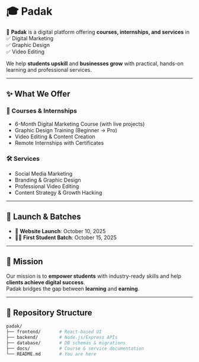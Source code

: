 # 🎓 Padak 

🚀 **Padak** is a digital platform offering **courses, internships, and services** in  
✅ Digital Marketing  
✅ Graphic Design  
✅ Video Editing  

We help **students upskill** and **businesses grow** with practical, hands-on learning and professional services.

---

## ✨ What We Offer

### 🎯 Courses & Internships
- 6-Month Digital Marketing Course (with live projects)
- Graphic Design Training (Beginner → Pro)
- Video Editing & Content Creation
- Remote Internships with Certificates

### 🛠 Services
- Social Media Marketing
- Branding & Graphic Design
- Professional Video Editing
- Content Strategy & Growth Hacking

---

## 📅 Launch & Batches
- 📢 **Website Launch**: October 10, 2025  
- 🧑‍🎓 **First Student Batch**: October 15, 2025  

---

## 🚀 Mission
Our mission is to **empower students** with industry-ready skills and help **clients achieve digital success**.  
Padak bridges the gap between **learning** and **earning**.

---

## 📂 Repository Structure
```bash
padak/
├── frontend/       # React-based UI
├── backend/        # Node.js/Express APIs
├── database/       # DB schemas & migrations
├── docs/           # Course & service documentation
└── README.md       # You are here
